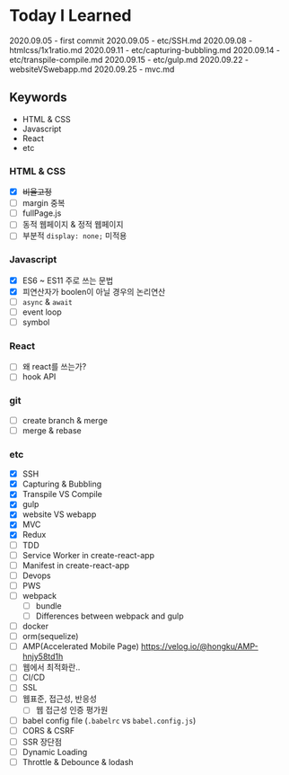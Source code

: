 # Today I Learned

2020.09.05 - first commit
2020.09.05 - etc/SSH.md
2020.09.08 - htmlcss/1x1ratio.md
2020.09.11 - etc/capturing-bubbling.md
2020.09.14 - etc/transpile-compile.md
2020.09.15 - etc/gulp.md
2020.09.22 - websiteVSwebapp.md
2020.09.25 - mvc.md

## Keywords

- HTML & CSS
- Javascript
- React
- etc

### HTML & CSS

- [x] ~~비율고정~~
- [ ] margin 중복
- [ ] fullPage.js
- [ ] 동적 웹페이지 & 정적 웹페이지
- [ ] 부분적 `display: none;` 미적용

### Javascript

- [x] ES6 ~ ES11 주로 쓰는 문법
- [x] 피연산자가 boolen이 아닐 경우의 논리연산
- [ ] `async` & `await`
- [ ] event loop
- [ ] symbol

### React

- [ ] 왜 react를 쓰는가?
- [ ] hook API

### git

- [ ] create branch & merge
- [ ] merge & rebase

### etc

- [x] SSH
- [x] Capturing & Bubbling
- [x] Transpile VS Compile
- [x] gulp
- [x] website VS webapp
- [x] MVC
- [x] Redux
- [ ] TDD
- [ ] Service Worker in create-react-app
- [ ] Manifest in create-react-app
- [ ] Devops
- [ ] PWS
- [ ] webpack
  - [ ] bundle
  - [ ] Differences between webpack and gulp
- [ ] docker
- [ ] orm(sequelize)
- [ ] AMP(Accelerated Mobile Page)
      https://velog.io/@hongku/AMP-hnjy58td1h
- [ ] 웹에서 최적화란..
- [ ] CI/CD
- [ ] SSL
- [ ] 웹표준, 접근성, 반응성
  - [ ] 웹 접근성 인증 평가원
- [ ] babel config file
      (`.babelrc` vs `babel.config.js`)
- [ ] CORS & CSRF
- [ ] SSR 장단점
- [ ] Dynamic Loading
- [ ] Throttle & Debounce & lodash
